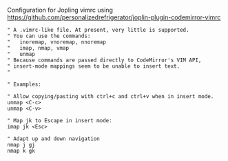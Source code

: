 Configuration for Jopling vimrc using <https://github.com/personalizedrefrigerator/joplin-plugin-codemirror-vimrc>


```
" A .vimrc-like file. At present, very little is supported.
" You can use the commands:
"   inoremap, vnoremap, nnoremap
"   imap, nmap, vmap
"   unmap
" Because commands are passed directly to CodeMirror's VIM API,
" insert-mode mappings seem to be unable to insert text.
"

" Examples:

" Allow copying/pasting with ctrl+c and ctrl+v when in insert mode.
unmap <C-c>
unmap <C-v>

" Map jk to Escape in insert mode:
imap jk <Esc>

" Adapt up and down navigation
nmap j gj
nmap k gk
```
